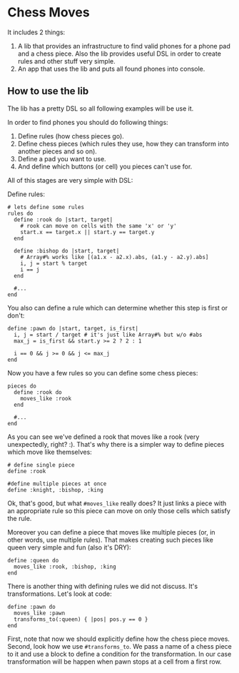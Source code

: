 Chess Moves
===========

It includes 2 things:

1.  A lib that provides an infrastructure to find valid phones for a phone pad and a chess
piece. Also the lib provides useful DSL in order to create rules and other stuff very
simple.
2.  An app that uses the lib and puts all found phones into console.

How to use the lib
------------------

The lib has a pretty DSL so all following examples will be use it.

In order to find phones you should do following things:

1. Define rules (how chess pieces go).
2. Define chess pieces (which rules they use, how they can transform into another pieces 
and so on).
3. Define a pad you want to use.
4. And define which buttons (or cell) you pieces can't use for.

All of this stages are very simple with DSL:

Define rules:

    # lets define some rules
    rules do
      define :rook do |start, target|
        # rook can move on cells with the same 'x' or 'y'
        start.x == target.x || start.y == target.y
      end
      
      define :bishop do |start, target|
        # Array#% works like [(a1.x - a2.x).abs, (a1.y - a2.y).abs]
        i, j = start % target
        i == j
      end

      #...
    end

You also can define a rule which can determine whether this step is first or don't:

    define :pawn do |start, target, is_first|
      i, j = start / target # it's just like Array#% but w/o #abs
      max_j = is_first && start.y >= 2 ? 2 : 1

      i == 0 && j >= 0 && j <= max_j
    end
    
Now you have a few rules so you can define some chess pieces:

    pieces do
      define :rook do
        moves_like :rook
      end
      
      #...
    end
    
As you can see we've defined a rook that moves like a rook (very unexpectedly, right? :).
That's why there is a simpler way to define pieces which move like themselves:

    # define single piece
    define :rook
    
    #define multiple pieces at once
    define :knight, :bishop, :king
    
Ok, that's good, but what `#moves_like` really does? It just links a piece with an appropriate 
rule so this piece can move on only those cells which satisfy the rule.

Moreover you can define a piece that moves like multiple pieces (or, in other words, use
multiple rules). That makes creating such pieces like queen very simple and fun (also it's
DRY):

    define :queen do
      moves_like :rook, :bishop, :king
    end
    
There is another thing with defining rules we did not discuss. It's transformations.
Let's look at code:

    define :pawn do
      moves_like :pawn
      transforms_to(:queen) { |pos| pos.y == 0 }
    end
    
First, note that now we should explicitly define how the chess piece moves.
Second, look how we use `#transforms_to`. We pass a name of a chess piece to it and use 
a block to define a condition for the transformation. In our case transformation will be 
happen when pawn stops at a cell from a first row.